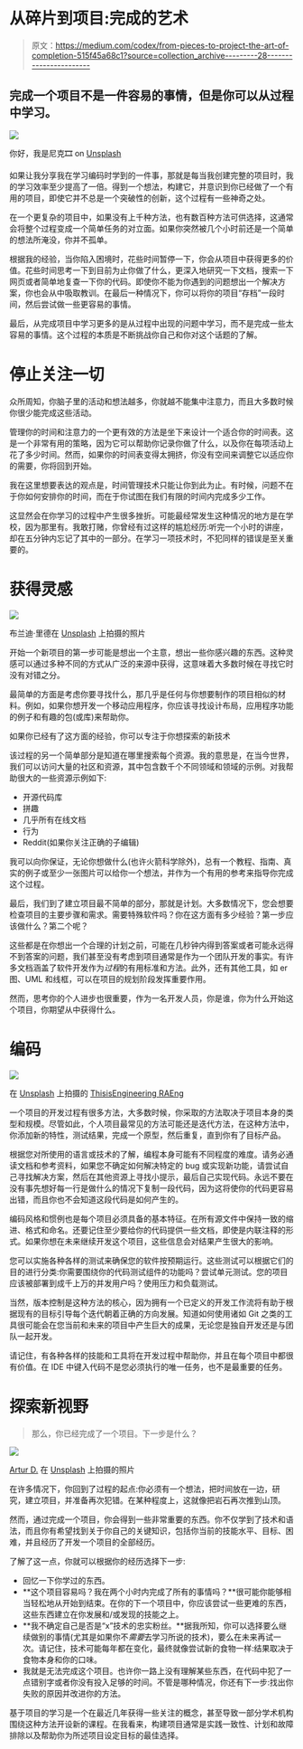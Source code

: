 # 从碎片到项目:完成的艺术

> 原文：<https://medium.com/codex/from-pieces-to-project-the-art-of-completion-515f45a68c1?source=collection_archive---------28----------------------->

## 完成一个项目不是一件容易的事情，但是你可以从过程中学习。

![](img/d0ecdf067049864933092c80632b728a.png)

你好，我是尼克🎞 on [Unsplash](https://unsplash.com?utm_source=medium&utm_medium=referral)

如果让我分享我在学习编码时学到的一件事，那就是每当我创建完整的项目时，我的学习效率至少提高了一倍。得到一个想法，构建它，并意识到你已经做了一个有用的项目，即使它并不总是一个突破性的创新，这个过程有一些神奇之处。

在一个更复杂的项目中，如果没有上千种方法，也有数百种方法可供选择，这通常会将整个过程变成一个简单任务的对立面。如果你突然被几个小时前还是一个简单的想法所淹没，你并不孤单。

根据我的经验，当你陷入困境时，花些时间暂停一下，你会从项目中获得更多的价值。花些时间思考一下到目前为止你做了什么，更深入地研究一下文档，搜索一下网页或者简单地复查一下你的代码。即使你不能为你遇到的问题想出一个解决方案，你也会从中吸取教训。在最后一种情况下，你可以将你的项目“存档”一段时间，然后尝试做一些更容易的事情。

最后，从完成项目中学习更多的是从过程中出现的问题中学习，而不是完成一些太容易的事情。这个过程的本质是不断挑战你自己和你对这个话题的了解。

# 停止关注一切

众所周知，你脑子里的活动和想法越多，你就越不能集中注意力，而且大多数时候你很少能完成这些活动。

管理你的时间和注意力的一个更有效的方法是坐下来设计一个适合你的时间表。这是一个非常有用的策略，因为它可以帮助你记录你做了什么，以及你在每项活动上花了多少时间。然而，如果你的时间表变得太拥挤，你没有空间来调整它以适应你的需要，你将回到开始。

我在这里想要表达的观点是，时间管理技术只能让你到此为止。有时候，问题不在于你如何安排你的时间，而在于你试图在我们有限的时间内完成多少工作。

这显然会在你学习的过程中产生很多挫折。可能最经常发生这种情况的地方是在学校，因为那里有。我敢打赌，你曾经有过这样的尴尬经历:听完一个小时的讲座，却在五分钟内忘记了其中的一部分。在学习一项技术时，不犯同样的错误是至关重要的。

# 获得灵感

![](img/a7b5fec39a1a82a1bddb556d79a84dd6.png)

布兰迪·里德在 [Unsplash](https://unsplash.com?utm_source=medium&utm_medium=referral) 上拍摄的照片

开始一个新项目的第一步可能是想出一个主意，想出一些你感兴趣的东西。这种灵感可以通过多种不同的方式从广泛的来源中获得，这意味着大多数时候在寻找它时没有对错之分。

最简单的方面是考虑你要寻找什么，那几乎是任何与你想要制作的项目相似的材料。例如，如果你想开发一个移动应用程序，你应该寻找设计布局，应用程序功能的例子和有趣的包(或库)来帮助你。

如果你已经有了这方面的经验，你可以专注于你想探索的新技术

该过程的另一个简单部分是知道在哪里搜索每个资源。我的意思是，在当今世界，我们可以访问大量的社区和资源，其中包含数千个不同领域和领域的示例。对我帮助很大的一些资源示例如下:

*   开源代码库
*   拼趣
*   几乎所有在线文档
*   行为
*   Reddit(如果你关注正确的子编辑)

我可以向你保证，无论你想做什么(也许火箭科学除外)，总有一个教程、指南、真实的例子或至少一张图片可以给你一个想法，并作为一个有用的参考来指导你完成这个过程。

最后，我们到了建立项目最不简单的部分，那就是计划。大多数情况下，您会想要检查项目的主要步骤和需求。需要特殊软件吗？你在这方面有多少经验？第一步应该做什么？第二个呢？

这些都是在你想出一个合理的计划之前，可能在几秒钟内得到答案或者可能永远得不到答案的问题，我们甚至没有考虑到项目通常是作为一个团队开发的事实。有许多文档涵盖了软件开发作为*过程*的有用标准和方法。此外，还有其他工具，如 er 图、UML 和线框，可以在项目的规划阶段发挥重要作用。

然而，思考你的个人进步也很重要，作为一名开发人员，你是谁，你为什么开始这个项目，你期望从中获得什么。

# 编码

![](img/2fe3ce369a948b78f6ae131ab4a478ec.png)

在 [Unsplash](https://unsplash.com?utm_source=medium&utm_medium=referral) 上拍摄的 [ThisisEngineering RAEng](https://unsplash.com/@thisisengineering?utm_source=medium&utm_medium=referral)

一个项目的开发过程有很多方法，大多数时候，你采取的方法取决于项目本身的类型和规模。尽管如此，个人项目最常见的方法可能还是迭代方法，在这种方法中，你添加新的特性，测试结果，完成一个原型，然后重复，直到你有了目标产品。

根据您对所使用的语言或技术的了解，编程本身可能有不同程度的难度。请务必通读文档和参考资料，如果您不确定如何解决特定的 bug 或实现新功能，请尝试自己寻找解决方案，然后在其他资源上寻找小提示，最后自己实现代码。永远不要在没有事先想好每一行是做什么的情况下复制一段代码，因为这将使你的代码更容易出错，而且你也不会知道这段代码是如何产生的。

编码风格和惯例也是每个项目必须具备的基本特征。在所有源文件中保持一致的缩进、格式和命名。还要记住至少要给你的代码提供一些文档，即使是内联注释的形式。如果你想在未来继续开发这个项目，这些信息会对结果产生很大的影响。

您可以实施各种各样的测试来确保您的软件按预期运行。这些测试可以根据它们的目的进行分类:你需要围绕你的代码测试组件的功能吗？尝试单元测试。您的项目应该被部署到成千上万的并发用户吗？使用压力和负载测试。

当然，版本控制是这种方法的核心，因为拥有一个已定义的开发工作流将有助于根据现有的目标引导每个迭代朝着正确的方向发展。知道如何使用诸如 Git 之类的工具很可能会在您当前和未来的项目中产生巨大的成果，无论您是独自开发还是与团队一起开发。

请记住，有各种各样的技能和工具将在开发过程中帮助你，并且在每个项目中都很有价值。在 IDE 中键入代码不是您必须执行的唯一任务，也不是最重要的任务。

# 探索新视野

> 那么，你已经完成了一个项目。下一步是什么？

![](img/055e6303bedfca08191a165b211176f2.png)

[Artur D.](https://unsplash.com/@1mann?utm_source=medium&utm_medium=referral) 在 [Unsplash](https://unsplash.com?utm_source=medium&utm_medium=referral) 上拍摄的照片

在许多情况下，你回到了过程的起点:你必须有一个想法，把时间放在一边，研究，建立项目，并准备再次犯错。在某种程度上，这就像把岩石再次推到山顶。

然而，通过完成一个项目，你会得到一些非常重要的东西。你不仅学到了技术和语法，而且你有希望找到关于你自己的关键知识，包括你当前的技能水平、目标、困难，并且经历了开发一个项目的全部经历。

了解了这一点，你就可以根据你的经历选择下一步:

*   回忆一下你学过的东西。
*   **这个项目容易吗？我在两个小时内完成了所有的事情吗？**很可能你能够相当轻松地从开始到结束。在你的下一个项目中，你应该尝试一些更难的东西，这些东西建立在你发展和/或发现的技能之上。
*   **我不确定自己是否是“x”技术的忠实粉丝。**据我所知，你可以选择要么继续做别的事情(尤其是如果你不*需要*去学习所说的技术)，要么在未来再试一次。请记住，技术可能每年都在变化，最终就像尝试新的食物一样:结果取决于食物本身和你的口味。
*   我就是无法完成这个项目。也许你一路上没有理解某些东西，在代码中犯了一点错别字或者你没有投入足够的时间。不管是哪种情况，你还有下一步:找出你失败的原因并改进你的方法。

基于项目的学习是一个在最近几年获得一些关注的概念，甚至导致一部分学术机构围绕这种方法开设新的课程。在我看来，构建项目通常是实践一致性、计划和故障排除以及帮助你为所述项目设定目标的最佳选择。